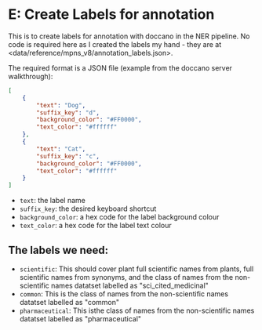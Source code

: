 # E: Create Labels for annotation

This is to create labels for annotation with doccano in the NER pipeline. No code is required here as I created the labels my hand - they are at <data/reference/mpns_v8/annotation_labels.json>.

The required format is a JSON file (example from the doccano server walkthrough):

```json
[
    {
        "text": "Dog",
        "suffix_key": "d",
        "background_color": "#FF0000",
        "text_color": "#ffffff"
    },
    {
        "text": "Cat",
        "suffix_key": "c",
        "background_color": "#FF0000",
        "text_color": "#ffffff"
    }
]
```

- `text`: the label name
- `suffix_key`: the desired keyboard shortcut
- `background_color`: a hex code for the label background colour
- `text_color`: a hex code for the label text colour

## The labels we need:

- `scientific`: This should cover plant full scientific names from plants, full scientific names from synonyms, and the class of names from the non-scientific names datatset labelled as "sci_cited_medicinal"
- `common`: This is the class of names from the non-scientific names datatset labelled as "common"
- `pharmaceutical`: This isthe class of names from the non-scientific names datatset labelled as "pharmaceutical"
